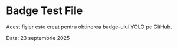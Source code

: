 # Badge Test File

Acest fișier este creat pentru obținerea badge-ului YOLO pe GitHub.

Data: 23 septembrie 2025
